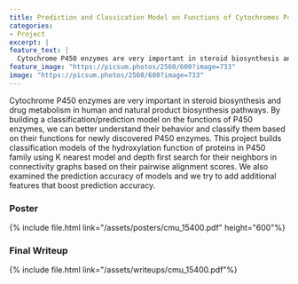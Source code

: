 ```yaml
---
title: Prediction and Classication Model on Functions of Cytochromes P450 Enzymes
categories:
- Project
excerpt: |
feature_text: |
  Cytochrome P450 enzymes are very important in steroid biosynthesis and drug metabolism in human and natural product biosynthesis pathways...
feature_image: "https://picsum.photos/2560/600?image=733"
image: "https://picsum.photos/2560/600?image=733"
---
```


Cytochrome P450 enzymes are very important in steroid biosynthesis and drug metabolism
in human and natural product biosynthesis pathways.
By building a classification/prediction model on the functions of P450 enzymes, we
can better understand their behavior and classify them based on their functions for newly
discovered P450 enzymes. This project builds classification models of the hydroxylation
function of proteins in P450 family using K nearest model and depth first search for
their neighbors in connectivity graphs based on their pairwise alignment scores. We also
examined the prediction accuracy of models and we try to add additional features that
boost prediction accuracy.
### Poster
{% include file.html link="/assets/posters/cmu_15400.pdf" height="600"%}
### Final Writeup
{% include file.html link="/assets/writeups/cmu_15400.pdf"%}

